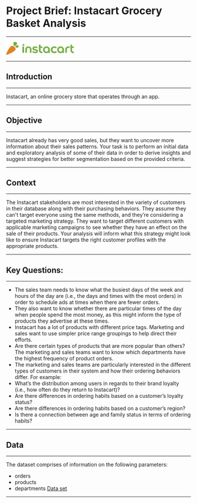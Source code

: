 # Project Brief: Instacart Grocery Basket Analysis
---

   ![instacart logo](https://github.com/DanielNuOrt/Instacart-online-store/blob/main/instacart-logo.jpg)

---
## Introduction
---
Instacart, an online grocery store that operates
through an app.

---

## Objective
---

Instacart already has very good sales, but they want to uncover more
information about their sales patterns. Your task is to perform an initial data and exploratory
analysis of some of their data in order to derive insights and suggest strategies for better
segmentation based on the provided criteria.

---
## Context
---

The Instacart stakeholders are most interested in the variety of customers in their database
along with their purchasing behaviors. They assume they can't target everyone using the same
methods, and they’re considering a targeted marketing strategy. They want to target different
customers with applicable marketing campaigns to see whether they have an effect on the sale
of their products. Your analysis will inform what this strategy might look like to ensure Instacart
targets the right customer profiles with the appropriate products.

---

## Key Questions:
---

   * The sales team needs to know what the busiest days of the week and hours of the day
   are (i.e., the days and times with the most orders) in order to schedule ads at times
   when there are fewer orders.
   * They also want to know whether there are particular times of the day when people spend
   the most money, as this might inform the type of products they advertise at these times.
   * Instacart has a lot of products with different price tags. Marketing and sales want to use
   simpler price range groupings to help direct their efforts.
   * Are there certain types of products that are more popular than others? The marketing
   and sales teams want to know which departments have the highest frequency of product
   orders.
   * The marketing and sales teams are particularly interested in the different types of
   customers in their system and how their ordering behaviors differ. For example:
   * What’s the distribution among users in regards to their brand loyalty (i.e., how
   often do they return to Instacart)?
   * Are there differences in ordering habits based on a customer’s loyalty status?
   * Are there differences in ordering habits based on a customer’s region?
   * Is there a connection between age and family status in terms of ordering habits?
---

## Data
---

The dataset comprises of information on the following parameters:
- orders
- products
- departments
    [Data set](https://s3.amazonaws.com/coach-courses-us/public/courses/data-immersion/A4/A4_Data_Assets/customers.zip)
---

